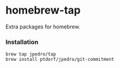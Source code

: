 # homebrew-tap

Extra packages for homebrew.

### Installation

```
brew tap jpedro/tap
brew install ptdorf/jpedro/git-commitment
```
